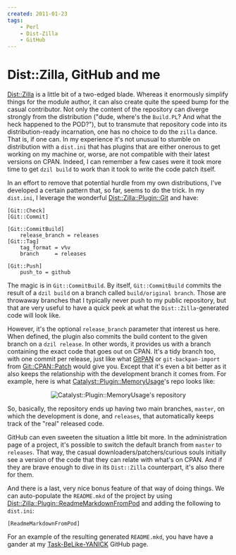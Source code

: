 ```yaml
---
created: 2011-01-23
tags:
    - Perl
    - Dist-Zilla
    - GitHub
---
```


# Dist::Zilla, GitHub and me

[Dist::Zilla](cpan) is a little bit of a two-edged blade. Whereas
it enormously simplify things for the module author, it can also 
create quite the
speed bump for the casual contributor. Not only the content of the 
repository can diverge strongly from the distribution ("dude,
where's the `Build.PL`? And what the heck happened to the POD?"), but 
to transmute that repository code into its distribution-ready incarnation,
one has no choice to do the `zilla` dance. That is, if one can. In 
my experience it's not unusual to stumble on distribution with a `dist.ini` 
that has plugins that are either onerous to get working on my machine or,
worse, are 
not compatible with their latest versions on CPAN. Indeed, I can remember a
few cases were it took more time to get `dzil build` to work than it took
to write the code patch itself.

In an effort to remove that potential hurdle from my own distributions, 
I've developed a certain pattern that, so far, 
seems to do the trick.  In my `dist.ini`,
I leverage the wonderful [Dist::Zilla::Plugin::Git](cpan) and have:

```
[Git::Check]
[Git::Commit]

[Git::CommitBuild]
    release_branch = releases
[Git::Tag]
    tag_format = v%v
    branch     = releases

[Git::Push]
    push_to = github
```

The magic is in `Git::CommitBuild`. By itself, `Git::CommitBuild` 
commits the result of a `dzil build` on a branch called `build/original branch`. 
Those are throwaway branches that I typically never push to my public repository, but that
are very useful to have a quick peek at what the `Dist::Zilla`-generated code will look
like.

However, it's the optional `release_branch` parameter that interest us
here. When defined, the plugin also commits the build content to the given
branch on a `dzil release`. In other words, it provides us with a branch 
containing the exact code that goes out on CPAN.  It's a tidy branch too,
with one commit per release, just like what [GitPAN](http://github.com/gitpan) 
or `git-backpan-import` from [Git::CPAN::Patch](cpan) would give you.
Except that it's even a bit better as it also keeps the relationship with the
development branch it comes from. For example, here is what
[Catalyst::Plugin::MemoryUsage](cpan)'s repo looks like:

<div align="center">
<img src="__ENTRY__/branches.png" alt="Catalyst::Plugin::MemoryUsage's repository" />
</div>

So, basically, the repository ends up having two main branches, `master`, on
which the development is done, and `releases`, that automatically keeps track
of the "real" released code.

GitHub can even sweeten the situation a little bit more. 
In the administration page of a
project, it's possible to switch the default branch from `master` to
`releases`.
That way, the casual downloaders/patchers/curious souls 
initially see a version of the code that they can relate with what's on CPAN. 
And if they are brave enough to dive in its `Dist::Zilla` counterpart, it's 
also there for them.

And there is a last, very nice bonus feature of that way of doing things. We
can auto-populate the `README.mkd` of the project by using 
[Dist::Zilla::Plugin::ReadmeMarkdownFromPod](cpan) and adding
the following to `dist.ini`:

```
[ReadmeMarkdownFromPod]
```

For an example of the resulting generated `README.mkd`, you have have a gander
at my [Task-BeLike-YANICK](https://github.com/yanick/Task-BeLike-YANICK)
GitHub page.

